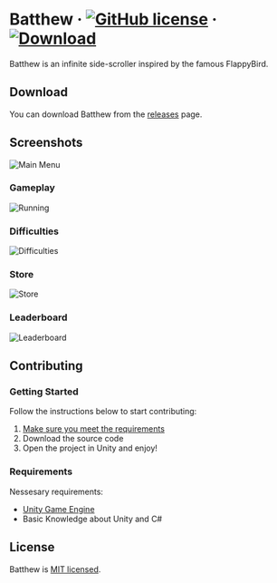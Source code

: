 # Batthew &middot; [![GitHub license](https://img.shields.io/badge/license-MIT-blue.svg)](https://github.com/LendritIbrahimi/Batthew/blob/main/LICENSE) &middot; [![Download](https://img.shields.io/badge/DOWNLOAD-darkgreen)](https://github.com/LendritIbrahimi/Batthew/releases)

Batthew is an infinite side-scroller inspired by the famous FlappyBird.

## Download

You can download Batthew from the [releases](https://github.com/LendritIbrahimi/Batthew/releases) page.

## Screenshots
![Main Menu](https://drive.google.com/uc?export=view&id=1LzGgfDDK-e3RmkBZqSaP8nZ-MHt6GvG6)

### Gameplay
![Running](https://drive.google.com/uc?export=view&id=1_z6xbOeMWdCh8RnRblQBCG37QhVer1EU)

### Difficulties
![Difficulties](https://drive.google.com/uc?export=view&id=1_lFS3SJFE0zzN_9m4FwArje-WI4V2MDx)

### Store
![Store](https://drive.google.com/uc?export=view&id=1wLPjyOBeZWz2uSQqdplmWRjs3x2uCoXe)

### Leaderboard
![Leaderboard](https://drive.google.com/uc?export=view&id=1DYw0OX2tmr-iDUqzhcbOvFcfj_oIhNvC)


## Contributing
### Getting Started

Follow the instructions below to start contributing:

1. [Make sure you meet the requirements](#requirements)
2. Download the source code
3. Open the project in Unity and enjoy!

### Requirements

Nessesary requirements:

- [Unity Game Engine](https://unity3d.com)
- Basic Knowledge about Unity and C#


## License 

Batthew is [MIT licensed](./LICENSE).
